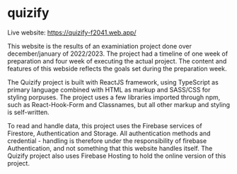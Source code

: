 # quizify

Live website: https://quizify-f2041.web.app/

This website is the results of an examiniation project done over december/january of 2022/2023. The project had a timeline of one week of preparation and four week of executing the actual project. The content and features of this webside reflects the goals set during the preparation week.

The Quizify project is built with ReactJS framework, using TypeScript as primary language combined with HTML as markup and SASS/CSS for styling porpuses. The project uses a few libraries imported through npm, such as React-Hook-Form and Classnames, but all other markup and styling is self-written.

To read and handle data, this project uses the Firebase services of Firestore, Authentication and Storage. All authentication methods and credential - handling is therefore under the responsibility of firebase Authentication, and not something that this website handles itself. The Quizify project also uses Firebase Hosting to hold the online version of this project.
